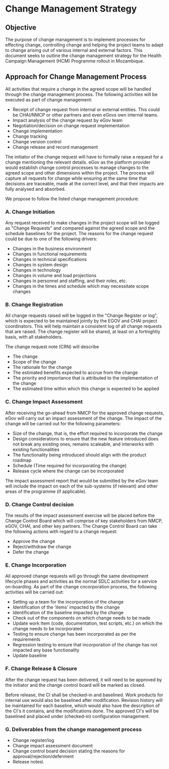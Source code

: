 # Change Management Strategy

## Objective

The purpose of change management is to implement processes for effecting change, controlling change and helping the project teams to adapt to change arising out of various internal and external factors. This document seeks to outline the change management strategy for the Health Campaign Management (HCM) Programme rollout in Mozambique.&#x20;

## Approach for Change Management Process

All activities that require a change in the agreed scope will be handled through the change management process. The following activities will be executed as part of change management:

* Receipt of change request from internal or external entities. This could be CHAI/NMCP or other partners and even eGovs own internal teams.
* Impact analysis of the change request by eGov team
* Negotiation/decision on change request implementation
* Change implementation
* Change tracking
* Change version control
* Change release and record management

The initiator of the change request will have to formally raise a request for a change mentioning the relevant details. eGov as the platform provider would establish change control processes to manage changes to the agreed scope and other dimensions within the project. The process will capture all requests for change while ensuring at the same time that decisions are traceable, made at the correct level, and that their impacts are fully analysed and absorbed.

We propose to follow the listed change management procedure:

### A. Change Initiation

Any request received to make changes in the project scope will be logged as "Change Requests" and compared against the agreed scope and the schedule baselines for the project. The reasons for the change request could be due to one of the following drivers:&#x20;

* Changes in the business environment
* Changes in functional requirements
* Changes in technical specifications
* Changes in system design
* Changes in technology
* Changes in volume and load projections
* Changes in personnel and staffing, and their roles, etc.
* Changes in the times and schedule which may necessitate scope changes

### B. Change Registration

All change requests raised will be logged in the "Change Register or log", which is expected to be maintained jointly by the EGOV and CHAI project coordinators. This will help maintain a consistent log of all change requests that are raised. The change register will be shared, at least on a fortnightly basis, with all stakeholders.&#x20;

The change request note (CRN) will describe&#x20;

* The change
* Scope of the change
* The rationale for the change&#x20;
* The estimated benefits expected to accrue from the change
* The priority and importance that is attributed to the implementation of the change
* The estimated time within which this change is expected to be applied

### C. Change Impact Assessment

After receiving the go-ahead from NMCP for the approved change requests, eGov will carry out an impact assessment of the change. The impact of the change will be carried out for the following parameters:

* Size of the change, that is, the effort required to incorporate the change
* Design considerations to ensure that the new feature introduced does not break any existing ones, remains scaleable, and interworks with existing functionalities
* The functionality being introduced should align with the product roadmap
* Schedule (Time required for incorporating the change)
* Release cycle where the change can be incorporated

The impact assessment report that would be submitted by the eGov team will include the impact on each of the sub-systems (if relevant) and other areas of the programme (if applicable).

### &#x20;D. Change Control decision

The results of the impact assessment exercise will be placed before the Change Control Board which will comprise of key stakeholders from NMCP, eGOV, CHAI, and other key partners. The Change Control Board can take the following actions with regard to a change request:

* Approve the change
* Reject/withdraw the change
* Defer the change

### E. Change Incorporation

All approved change requests will go through the same development lifecycle phases and activities as the normal SDLC activities for a service on-boarding. As part of the change cncorporation process, the following activities will be carried out:

* Setting up a team for the incorporation of the change
* Identification of the ‘items’ impacted by the change
* Identification of the baseline impacted by the change
* Check out of the components on which change needs to be made
* Update work Item (code, documentation, test scripts, etc.) on which the change needs to be incorporated
* Testing to ensure change has been incorporated as per the requirements
* Regression testing to ensure that incorporation of the change has not impacted any base functionality
* Update baseline

### F. Change Release & Closure

After the change request has been delivered, it will need to be approved by the initiator and the change control board will be marked as closed.&#x20;

Before release, the CI shall be checked-in and baselined. Work products for internal use would also be baselined after modification. Revision history will be maintained for each baseline, which would also have the description of the CI's it contains, and the modifications done. The approved CI's will be baselined and placed under (checked-in) configuration management.

### G. Deliverables from the change management process

* Change register/log
* Change impact assessment document
* Change control board decision stating the reasons for approval/rejection/deferment
* Release notes\

